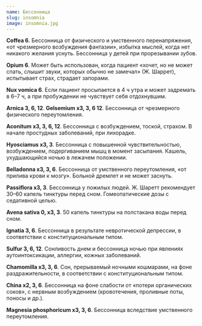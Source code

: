 ```yaml
---
name: Бессонница
slug: insomnia
image: insomnia.jpg
---
```

**Coffea 6**. Бессонница от физического и умственного перенапряжения, «от чрезмерного возбуждения фантазии», избытка мыслей, когда нет никакого желания уснуть. Бессонница у детей при прорезывании зубов.

**Opium 6**. Может быть использован, когда пациент «хочет, но не может спать, слышит звуки, которых обычно не замечал» (Ж. Шаррет), испытывает страх, страдает запорами.

**Nux vomica 6**. Если пациент просыпается в 4 ч утра и может задремать в 6–7 ч, а при пробуждении не чувствует себя отдохнувшим.

**Arnica 3, 6, 12**. **Gelsemium х3, 3, 6 12**. Бессонница от чрезмерного физического переутомления.

**Aconitum х3, 3, 6, 12**. Бессонница с возбуждением, тоской, страхом. В начале простудных заболеваний, при лихорадке.

**Hyosciamus х3, 3**. Бессонница с повышенной чувствительностью, возбуждением, подергиванием мышц в момент засыпания. Кашель, ухудшающийся ночью в лежачем положении.

**Belladonna х3, 3, 6**. Бессонница от умственного переутомления, «от прилива крови к мозгу». Больной дремлет и не может заснуть.

**Passiflora х3, 3**. Бессонница у пожилых людей. Ж. Шаретт рекомендует 30–60 капель тинктуры перед сном. Гомеопатические дозы с седативной целью.

**Avena sativa 0, х3, 3**. 50 капель тинктуры на полстакана воды перед сном.

**Ignatia 3, 6**. Бессонница в результате невротической депрессии, в соответствии с конституциональным типом.

**Sulfur 3, 6, 12**. Сонливость днем и бессонница ночью при явлениях аутоинтоксикации, аллергии, кожных заболеваний.

**Chamomilla х3, 3, 6**. Сон, прерываемый ночными кошмарами, на фоне раздражительности, в соответствии с конституциональным типом.

**China х2, 3, 6**. Бессонница на фоне слабости от «потери органических соков», с нервным возбуждением (кровотечения, проливные поты, поносы и др.).

**Magnesia phosphoricum х3, 3, 6**. Бессонница вследствие умственного переутомления.